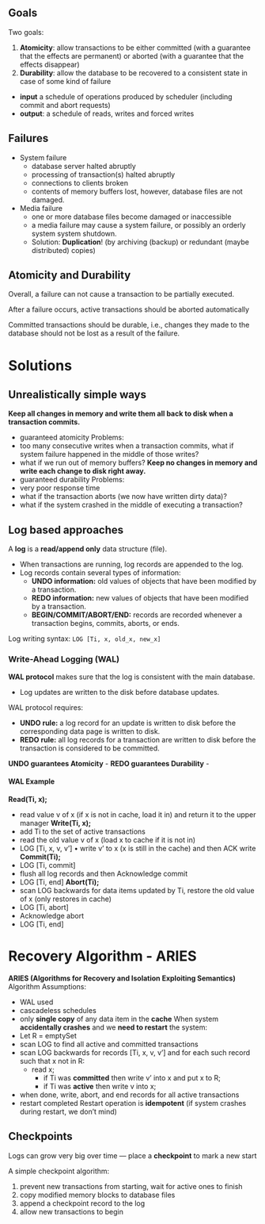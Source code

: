 ## Goals
Two goals: 
1. **Atomicity**: allow transactions to be either committed (with a guarantee that the effects are permanent) or aborted (with a guarantee that the effects disappear) 
2. **Durability**: allow the database to be recovered to a consistent state in case of some kind of failure  
- **input** a schedule of operations produced by scheduler (including commit and abort requests) 
- **output**: a schedule of reads, writes and forced writes

## Failures
- System failure
	- database server halted abruptly 
	- processing of transaction(s) halted abruptly 
	- connections to clients broken 
	- contents of memory buffers lost, however, database files are not damaged.
- Media failure
	- one or more database files become damaged or inaccessible 
	- a media failure may cause a system failure, or possibly an orderly system system shutdown. 
	- Solution: **Duplication**! (by archiving (backup) or redundant (maybe distributed) copies)

## Atomicity and Durability
Overall, a failure can not cause a transaction to be partially executed. 

After a failure occurs, active transactions should be aborted automatically

Committed transactions should be durable, i.e., changes they made to the database should not be lost as a result of the failure.
# Solutions
## Unrealistically simple ways
**Keep all changes in memory and write them all back to disk when a transaction commits.**
- guaranteed atomicity 
Problems: 
- too many consecutive writes when a transaction commits, what if system failure happened in the middle of those writes? 
- what if we run out of memory buffers? 
**Keep no changes in memory and write each change to disk right away.**
- guaranteed durability 
Problems: 
- very poor response time 
- what if the transaction aborts (we now have written dirty data)?
- what if the system crashed in the middle of executing a transaction?
## Log based approaches
A **log** is a **read/append only** data structure (file). 
- When transactions are running, log records are appended to the log. 
- Log records contain several types of information: 
	- **UNDO information:** old values of objects that have been modified by a transaction. 
	- **REDO information:** new values of objects that have been modified by a transaction. 
	- **BEGIN/COMMIT/ABORT/END:** records are recorded whenever a transaction begins, commits, aborts, or ends.

Log writing syntax: `LOG [Ti, x, old_x, new_x]`
### Write-Ahead Logging (WAL)
**WAL protocol** makes sure that the log is consistent with the main database.
- Log updates are written to the disk before database updates.

WAL protocol requires: 
- **UNDO rule:** a log record for an update is written to disk before the corresponding data page is written to disk. 
- **REDO rule:** all log records for a transaction are written to disk before the transaction is considered to be committed. 

**UNDO guarantees Atomicity** -
**REDO guarantees Durability** -
#### WAL Example
**Read(Ti, x);** 
- read value v of x (if x is not in cache, load it in) and return it to the upper manager 
**Write(Ti, x);** 
- add Ti to the set of active transactions 
- read the old value v of x (load x to cache if it is not in) 
- LOG \[Ti, x, v, v’] • write v’ to x (x is still in the cache) and then ACK write 
**Commit(Ti);** 
- LOG \[Ti, commit] 
- flush all log records and then Acknowledge commit 
- LOG \[Ti, end] 
**Abort(Ti);** 
- scan LOG backwards for data items updated by Ti, restore the old value of x (only restores in cache) 
- LOG \[Ti, abort] 
- Acknowledge abort 
- LOG \[Ti, end]
# Recovery Algorithm - ARIES
**ARIES (Algorithms for Recovery and Isolation Exploiting Semantics)** Algorithm Assumptions:
- WAL used 
- cascadeless schedules
- only **single copy** of any data item in the **cache** 
When system **accidentally crashes** and we **need to restart** the system: 
- Let R = emptySet 
- scan LOG to find all active and committed transactions 
- scan LOG backwards for records \[Ti, x, v, v’] and for each such record such that x not in R: 
	- read x; 
		- if Ti was **committed** then write v’ into x and put x to R; 
		- if Ti was **active** then write v into x; 
- when done, write, abort, and end records for all active transactions 
- restart completed 
Restart operation is **idempotent** (if system crashes during restart, we don’t mind)
## Checkpoints
Logs can grow very big over time — place a **checkpoint** to mark a new start 

A simple checkpoint algorithm:
1. prevent new transactions from starting, wait for active ones to finish 
2. copy modified memory blocks to database files 
3. append a checkpoint record to the log 
4. allow new transactions to begin
